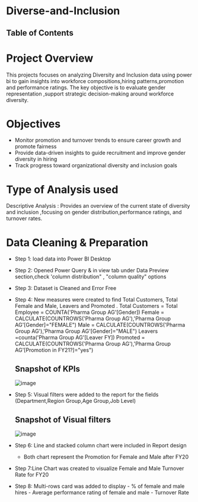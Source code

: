 # Diverse-and-Inclusion

## Table of Contents
# Project Overview
This projects focuses on analyzing Diversity and Inclusion data using power bi to gain insights into workforce compositions,hiring patterns,promotion and performance ratings. The key objective is to evaluate gender representation ,support strategic decision-making around workforce diversity.
# Objectives
- Monitor promotion and turnover trends to ensure career growth and promote fairness
- Provide data-driven insights to guide recruitment and improve gender diversity in hiring
- Track progress toward organizational diversity and inclusion goals
# Type of Analysis used
Descriptive Analysis : Provides an overview of the current state of diversity and inclusion ,focusing on gender distribution,performance ratings, and turnover rates.
# Data Cleaning & Preparation
- Step 1: load data into Power BI Desktop
- Step 2: Opened Power Query & in view tab under Data Preview section,check 'column distribution" , "column quality" options
- Step 3: Dataset is Cleaned and Error Free
- Step 4: New measures were created to find Total Customers, Total Female and Male, Leavers  and Promoted .
    Total Customers = Total Employee = COUNTA('Pharma Group AG'[Gender])
     Female = CALCULATE(COUNTROWS('Pharma Group AG'),'Pharma Group AG'[Gender]="FEMALE")
      Male = CALCULATE(COUNTROWS('Pharma Group AG'),'Pharma Group AG'[Gender]="MALE")
      Leavers =counta('Pharma Group AG'[Leaver FY])
      Promoted =  CALCULATE(COUNTROWS('Pharma Group AG'),'Pharma Group AG'[Promotion in FY21?]="yes")
     ## Snapshot of KPIs
  ![image](https://github.com/user-attachments/assets/72b9ef11-1b30-485f-b772-a3362ae1fbaa)

  
- Step 5: Visual filters were added to the report for the fields (Department,Region Group,Age Group,Job Level)
  ## Snapshot of Visual filters
  ![image](https://github.com/user-attachments/assets/a75034ed-79da-483c-ab3a-8c446605c90f)

  
- Step 6: Line and stacked column chart were included in Report design
  - Both chart represent the Promotion for Female and Male after FY20
- Step 7:Line Chart was created to visualize Female and Male Turnover Rate for FY20
- Step 8: Multi-rows card was added to display - % of female and male hires
                                               - Average performance rating of female and male
                                                - Turnover Rate
  
